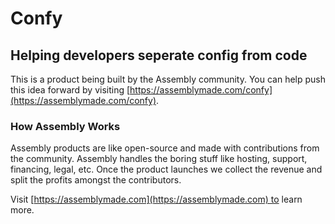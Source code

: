 # Confy

## Helping developers seperate config from code

This is a product being built by the Assembly community. You can help push this idea forward by visiting [https://assemblymade.com/confy](https://assemblymade.com/confy).

### How Assembly Works

Assembly products are like open-source and made with contributions from the community. Assembly handles the boring stuff like hosting, support, financing, legal, etc. Once the product launches we collect the revenue and split the profits amongst the contributors.

Visit [https://assemblymade.com](https://assemblymade.com) to learn more.
